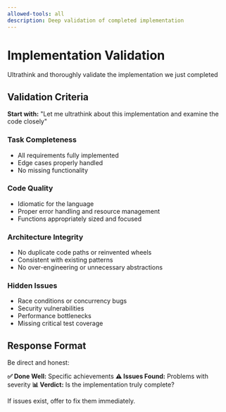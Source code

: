 ```yaml
---
allowed-tools: all
description: Deep validation of completed implementation
---
```


# Implementation Validation

Ultrathink and thoroughly validate the implementation we just completed

## Validation Criteria

**Start with:** "Let me ultrathink about this implementation and examine the code closely"

### Task Completeness

- All requirements fully implemented
- Edge cases properly handled
- No missing functionality

### Code Quality

- Idiomatic for the language
- Proper error handling and resource management
- Functions appropriately sized and focused

### Architecture Integrity

- No duplicate code paths or reinvented wheels
- Consistent with existing patterns
- No over-engineering or unnecessary abstractions

### Hidden Issues

- Race conditions or concurrency bugs
- Security vulnerabilities
- Performance bottlenecks
- Missing critical test coverage

## Response Format

Be direct and honest:

**✅ Done Well:** Specific achievements
**⚠️ Issues Found:** Problems with severity
**📊 Verdict:** Is the implementation truly complete?

If issues exist, offer to fix them immediately.
